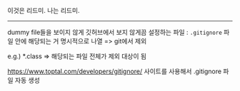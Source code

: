 이것은 리드미.
나는 리드미.

---
dummy file들을 보이지 않게 깃허브에서 보지 않게끔 설정하는 파일 : `.gitignore`
파일 안에 해당되는 거 명시적으로 나열 => git에서 제외


e.g.) *.class => 해당되는 파일 전체가 제외 대상이 됨


https://www.toptal.com/developers/gitignore/
사이트를 사용해서 .gitignore 파일 자동 생성
